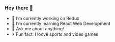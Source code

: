 ### Hey there 👋


- 🔭 I’m currently working on Redux
- 🌱 I’m currently learning React Web Development
- 💬 Ask me about anything!
- ⚡ Fun fact: I loove sports and video games

